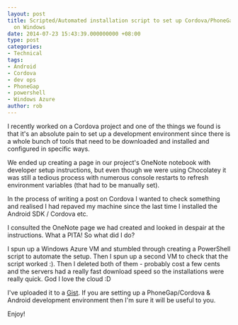 ```yaml
---
layout: post
title: Scripted/Automated installation script to set up Cordova/PhoneGap and Android
  on Windows
date: 2014-07-23 15:43:39.000000000 +08:00
type: post
categories:
- Technical
tags:
- Android
- Cordova
- dev ops
- PhoneGap
- powershell
- Windows Azure
author: rob
---
```



I recently worked on a Cordova project and one of the things we found is that it's an absolute pain to set up a development environment since there is a whole bunch of tools that need to be downloaded and installed and configured in specific ways.



We ended up creating a page in our project's OneNote notebook with developer setup instructions, but even though we were using Chocolatey it was still a tedious process with numerous console restarts to refresh environment variables (that had to be manually set).



In the process of writing a post on Cordova I wanted to check something and realised I had repaved my machine since the last time I installed the Android SDK / Cordova etc.



I consulted the OneNote page we had created and looked in despair at the instructions. What a PITA! So what did I do?



I spun up a Windows Azure VM and stumbled through creating a PowerShell script to automate the setup. Then I spun up a second VM to check that the script worked :). Then I deleted both of them - probably cost a few cents and the servers had a really fast download speed so the installations were really quick. God I love the cloud :D



I've uploaded it to a [Gist](https://gist.github.com/robdmoore/af6ec893c85364a97dc4). If you are setting up a PhoneGap/Cordova & Android development environment then I'm sure it will be useful to you.



Enjoy!

